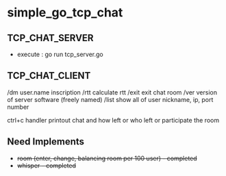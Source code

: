 # simple_go_tcp_chat

## TCP_CHAT_SERVER
* execute : go run tcp_server.go  

## TCP_CHAT_CLIENT
/dm user.name inscription
/rtt calculate rtt
/exit exit chat room
/ver version of server software (freely named)
/list show all of user nickname, ip, port number

ctrl+c handler
printout chat and how left or who left or participate the room


## Need Implements
* <del>room (enter, change, balancing room per 100 user) - completed</del>
* <del>whisper - completed</del>
